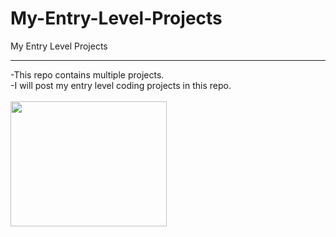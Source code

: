 # My-Entry-Level-Projects
My Entry Level Projects<br>
<hr>
-This repo contains multiple projects.<br> 
-I will post my entry level coding projects in this repo. <br><br>
<img src="https://cdn.dribbble.com/users/330915/screenshots/3587000/10_coding_dribbble.gif" width="250px" height="200px">
